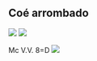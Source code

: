 ## Coé arrombado
![](https://i.pinimg.com/564x/33/f7/53/33f75394cb97dd0d22ecd65108fb181d.jpg) 
![](https://steamuserimages-a.akamaihd.net/ugc/2004701651471098836/7438627910FF0AA273A43168A08A9CD709DEE0ED/?imw=512&&ima=fit&impolicy=Letterbox&imcolor=%23000000&letterbox=false)

Mc V.V. 8=D
![](https://encrypted-tbn0.gstatic.com/images?q=tbn:ANd9GcTr7G9kW3HU3LxXs3ebHFVlTTO76RM2bR_S9A&s)

